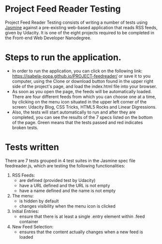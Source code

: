# Project Feed Reader Testing

Project Feed Reader Testing consists of writing a number of tests using [Jasmine](http://jasmine.github.io/) against a pre-existing web-based application that reads RSS feeds, given by Udacity. It is one of the eight projects required to be completed in the Front-end Web Developer Nanodegree.

# Steps to run the application.

* In order to run the application, you can click on the following link: https://isabela-popa.github.io/PROJECT-feedreader/ or save it to you computer, using the Clone or download button found in the upper right side of the project's page, and load the index.html file into your browser.
* As soon as you open the page, the feeds will be automatically loaded. There are four different feeds from which you can choose one at a time, by clicking on the menu icon situated in the upper left corner of the screen: Udacity Blog, CSS Tricks, HTML5 Rocks and Linear Digressions.
* Also, the tests will start automatically to run and after they are completed, you can see the results of the 7 specs listed on the bottom of the page. Green means that the tests passed and red indicates broken tests.

# Tests written

There are 7 tests grouped in 4 test suites in the Jasmine spec file feedreader.js, which are testing the following functionalities:

1. RSS Feeds:
    * are defined (provided test by Udacity)
    * have a URL defined and the URL is not empty
    * have a name defined and the name is not empty
2. The menu:
    * is hidden by default
    * changes visibility when the menu icon is clicked
3. Initial Entries:
    * ensure that there is at least a single .entry element within .feed container
4. New Feed Selection:
    * ensures that the content actually changes when a new feed is loaded
